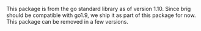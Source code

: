 This package is from the go standard library as of version 1.10.
Since brig should be compatible with go1.9, we ship it as part
of this package for now. This package can be removed in a few versions.
